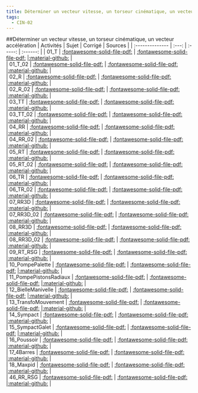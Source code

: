 ```yaml
---
title: Déterminer un vecteur vitesse, un torseur cinématique, un vecteur accélération 
tags:
  - CIN-02
---
```

[comment]: <> (Généré automatiquement par make_all_activites.py, creation_fichiers_activites)

##Déterminer un vecteur vitesse, un torseur cinématique, un vecteur accélération 
| Activités | Sujet | Corrigé | Sources  | 
| :-------------- | :---: | :-----: | :------: | 
| 01_T | [:fontawesome-solid-file-pdf:](https://xpessoles-cpge.fr/pdf/CIN-02_01_T_Sujet.pdf) | [:fontawesome-solid-file-pdf:](https://xpessoles-cpge.fr/pdf/CIN-02_01_T_Sujet.pdf) |[:material-github:](https://github.com/xpessoles/PSI_ExercicesCompetences/tree/main/ration/01_T) |  
| 01_T_02 | [:fontawesome-solid-file-pdf:](https://xpessoles-cpge.fr/pdf/CIN-02_01_T_02_Sujet.pdf) | [:fontawesome-solid-file-pdf:](https://xpessoles-cpge.fr/pdf/CIN-02_01_T_02_Sujet.pdf) |[:material-github:](https://github.com/xpessoles/PSI_ExercicesCompetences/tree/main/ration/01_T_02) |  
| 02_R | [:fontawesome-solid-file-pdf:](https://xpessoles-cpge.fr/pdf/CIN-02_02_R_Sujet.pdf) | [:fontawesome-solid-file-pdf:](https://xpessoles-cpge.fr/pdf/CIN-02_02_R_Sujet.pdf) |[:material-github:](https://github.com/xpessoles/PSI_ExercicesCompetences/tree/main/ration/02_R) |  
| 02_R_02 | [:fontawesome-solid-file-pdf:](https://xpessoles-cpge.fr/pdf/CIN-02_02_R_02_Sujet.pdf) | [:fontawesome-solid-file-pdf:](https://xpessoles-cpge.fr/pdf/CIN-02_02_R_02_Sujet.pdf) |[:material-github:](https://github.com/xpessoles/PSI_ExercicesCompetences/tree/main/ration/02_R_02) |  
| 03_TT | [:fontawesome-solid-file-pdf:](https://xpessoles-cpge.fr/pdf/CIN-02_03_TT_Sujet.pdf) | [:fontawesome-solid-file-pdf:](https://xpessoles-cpge.fr/pdf/CIN-02_03_TT_Sujet.pdf) |[:material-github:](https://github.com/xpessoles/PSI_ExercicesCompetences/tree/main/ration/03_TT) |  
| 03_TT_02 | [:fontawesome-solid-file-pdf:](https://xpessoles-cpge.fr/pdf/CIN-02_03_TT_02_Sujet.pdf) | [:fontawesome-solid-file-pdf:](https://xpessoles-cpge.fr/pdf/CIN-02_03_TT_02_Sujet.pdf) |[:material-github:](https://github.com/xpessoles/PSI_ExercicesCompetences/tree/main/ration/03_TT_02) |  
| 04_RR | [:fontawesome-solid-file-pdf:](https://xpessoles-cpge.fr/pdf/CIN-02_04_RR_Sujet.pdf) | [:fontawesome-solid-file-pdf:](https://xpessoles-cpge.fr/pdf/CIN-02_04_RR_Sujet.pdf) |[:material-github:](https://github.com/xpessoles/PSI_ExercicesCompetences/tree/main/ration/04_RR) |  
| 04_RR_02 | [:fontawesome-solid-file-pdf:](https://xpessoles-cpge.fr/pdf/CIN-02_04_RR_02_Sujet.pdf) | [:fontawesome-solid-file-pdf:](https://xpessoles-cpge.fr/pdf/CIN-02_04_RR_02_Sujet.pdf) |[:material-github:](https://github.com/xpessoles/PSI_ExercicesCompetences/tree/main/ration/04_RR_02) |  
| 05_RT | [:fontawesome-solid-file-pdf:](https://xpessoles-cpge.fr/pdf/CIN-02_05_RT_Sujet.pdf) | [:fontawesome-solid-file-pdf:](https://xpessoles-cpge.fr/pdf/CIN-02_05_RT_Sujet.pdf) |[:material-github:](https://github.com/xpessoles/PSI_ExercicesCompetences/tree/main/ration/05_RT) |  
| 05_RT_02 | [:fontawesome-solid-file-pdf:](https://xpessoles-cpge.fr/pdf/CIN-02_05_RT_02_Sujet.pdf) | [:fontawesome-solid-file-pdf:](https://xpessoles-cpge.fr/pdf/CIN-02_05_RT_02_Sujet.pdf) |[:material-github:](https://github.com/xpessoles/PSI_ExercicesCompetences/tree/main/ration/05_RT_02) |  
| 06_TR | [:fontawesome-solid-file-pdf:](https://xpessoles-cpge.fr/pdf/CIN-02_06_TR_Sujet.pdf) | [:fontawesome-solid-file-pdf:](https://xpessoles-cpge.fr/pdf/CIN-02_06_TR_Sujet.pdf) |[:material-github:](https://github.com/xpessoles/PSI_ExercicesCompetences/tree/main/ration/06_TR) |  
| 06_TR_02 | [:fontawesome-solid-file-pdf:](https://xpessoles-cpge.fr/pdf/CIN-02_06_TR_02_Sujet.pdf) | [:fontawesome-solid-file-pdf:](https://xpessoles-cpge.fr/pdf/CIN-02_06_TR_02_Sujet.pdf) |[:material-github:](https://github.com/xpessoles/PSI_ExercicesCompetences/tree/main/ration/06_TR_02) |  
| 07_RR3D | [:fontawesome-solid-file-pdf:](https://xpessoles-cpge.fr/pdf/CIN-02_07_RR3D_Sujet.pdf) | [:fontawesome-solid-file-pdf:](https://xpessoles-cpge.fr/pdf/CIN-02_07_RR3D_Sujet.pdf) |[:material-github:](https://github.com/xpessoles/PSI_ExercicesCompetences/tree/main/ration/07_RR3D) |  
| 07_RR3D_02 | [:fontawesome-solid-file-pdf:](https://xpessoles-cpge.fr/pdf/CIN-02_07_RR3D_02_Sujet.pdf) | [:fontawesome-solid-file-pdf:](https://xpessoles-cpge.fr/pdf/CIN-02_07_RR3D_02_Sujet.pdf) |[:material-github:](https://github.com/xpessoles/PSI_ExercicesCompetences/tree/main/ration/07_RR3D_02) |  
| 08_RR3D | [:fontawesome-solid-file-pdf:](https://xpessoles-cpge.fr/pdf/CIN-02_08_RR3D_Sujet.pdf) | [:fontawesome-solid-file-pdf:](https://xpessoles-cpge.fr/pdf/CIN-02_08_RR3D_Sujet.pdf) |[:material-github:](https://github.com/xpessoles/PSI_ExercicesCompetences/tree/main/ration/08_RR3D) |  
| 08_RR3D_02 | [:fontawesome-solid-file-pdf:](https://xpessoles-cpge.fr/pdf/CIN-02_08_RR3D_02_Sujet.pdf) | [:fontawesome-solid-file-pdf:](https://xpessoles-cpge.fr/pdf/CIN-02_08_RR3D_02_Sujet.pdf) |[:material-github:](https://github.com/xpessoles/PSI_ExercicesCompetences/tree/main/ration/08_RR3D_02) |  
| 09_RT_RSG | [:fontawesome-solid-file-pdf:](https://xpessoles-cpge.fr/pdf/CIN-02_09_RT_RSG_Sujet.pdf) | [:fontawesome-solid-file-pdf:](https://xpessoles-cpge.fr/pdf/CIN-02_09_RT_RSG_Sujet.pdf) |[:material-github:](https://github.com/xpessoles/PSI_ExercicesCompetences/tree/main/ration/09_RT_RSG) |  
| 10_PompePalette | [:fontawesome-solid-file-pdf:](https://xpessoles-cpge.fr/pdf/CIN-02_10_PompePalette_Sujet.pdf) | [:fontawesome-solid-file-pdf:](https://xpessoles-cpge.fr/pdf/CIN-02_10_PompePalette_Sujet.pdf) |[:material-github:](https://github.com/xpessoles/PSI_ExercicesCompetences/tree/main/ration/10_PompePalette) |  
| 11_PompePistonsRadiaux | [:fontawesome-solid-file-pdf:](https://xpessoles-cpge.fr/pdf/CIN-02_11_PompePistonsRadiaux_Sujet.pdf) | [:fontawesome-solid-file-pdf:](https://xpessoles-cpge.fr/pdf/CIN-02_11_PompePistonsRadiaux_Sujet.pdf) |[:material-github:](https://github.com/xpessoles/PSI_ExercicesCompetences/tree/main/ration/11_PompePistonsRadiaux) |  
| 12_BielleManivelle | [:fontawesome-solid-file-pdf:](https://xpessoles-cpge.fr/pdf/CIN-02_12_BielleManivelle_Sujet.pdf) | [:fontawesome-solid-file-pdf:](https://xpessoles-cpge.fr/pdf/CIN-02_12_BielleManivelle_Sujet.pdf) |[:material-github:](https://github.com/xpessoles/PSI_ExercicesCompetences/tree/main/ration/12_BielleManivelle) |  
| 13_TransfoMouvement | [:fontawesome-solid-file-pdf:](https://xpessoles-cpge.fr/pdf/CIN-02_13_TransfoMouvement_Sujet.pdf) | [:fontawesome-solid-file-pdf:](https://xpessoles-cpge.fr/pdf/CIN-02_13_TransfoMouvement_Sujet.pdf) |[:material-github:](https://github.com/xpessoles/PSI_ExercicesCompetences/tree/main/ration/13_TransfoMouvement) |  
| 14_Sympact | [:fontawesome-solid-file-pdf:](https://xpessoles-cpge.fr/pdf/CIN-02_14_Sympact_Sujet.pdf) | [:fontawesome-solid-file-pdf:](https://xpessoles-cpge.fr/pdf/CIN-02_14_Sympact_Sujet.pdf) |[:material-github:](https://github.com/xpessoles/PSI_ExercicesCompetences/tree/main/ration/14_Sympact) |  
| 15_SympactGalet | [:fontawesome-solid-file-pdf:](https://xpessoles-cpge.fr/pdf/CIN-02_15_SympactGalet_Sujet.pdf) | [:fontawesome-solid-file-pdf:](https://xpessoles-cpge.fr/pdf/CIN-02_15_SympactGalet_Sujet.pdf) |[:material-github:](https://github.com/xpessoles/PSI_ExercicesCompetences/tree/main/ration/15_SympactGalet) |  
| 16_Poussoir | [:fontawesome-solid-file-pdf:](https://xpessoles-cpge.fr/pdf/CIN-02_16_Poussoir_Sujet.pdf) | [:fontawesome-solid-file-pdf:](https://xpessoles-cpge.fr/pdf/CIN-02_16_Poussoir_Sujet.pdf) |[:material-github:](https://github.com/xpessoles/PSI_ExercicesCompetences/tree/main/ration/16_Poussoir) |  
| 17_4Barres | [:fontawesome-solid-file-pdf:](https://xpessoles-cpge.fr/pdf/CIN-02_17_4Barres_Sujet.pdf) | [:fontawesome-solid-file-pdf:](https://xpessoles-cpge.fr/pdf/CIN-02_17_4Barres_Sujet.pdf) |[:material-github:](https://github.com/xpessoles/PSI_ExercicesCompetences/tree/main/ration/17_4Barres) |  
| 18_Maxpid | [:fontawesome-solid-file-pdf:](https://xpessoles-cpge.fr/pdf/CIN-02_18_Maxpid_Sujet.pdf) | [:fontawesome-solid-file-pdf:](https://xpessoles-cpge.fr/pdf/CIN-02_18_Maxpid_Sujet.pdf) |[:material-github:](https://github.com/xpessoles/PSI_ExercicesCompetences/tree/main/ration/18_Maxpid) |  
| 46_RR_RSG | [:fontawesome-solid-file-pdf:](https://xpessoles-cpge.fr/pdf/CIN-02_46_RR_RSG_Sujet.pdf) | [:fontawesome-solid-file-pdf:](https://xpessoles-cpge.fr/pdf/CIN-02_46_RR_RSG_Sujet.pdf) |[:material-github:](https://github.com/xpessoles/PSI_ExercicesCompetences/tree/main/ration/46_RR_RSG) |  

